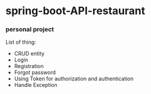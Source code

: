 # spring-boot-API-restaurant
### personal project 
List of thing:
- CRUD entity
- Login
- Registration
- Forgot password
- Using Token for authorization and authentication
- Handle Exception
